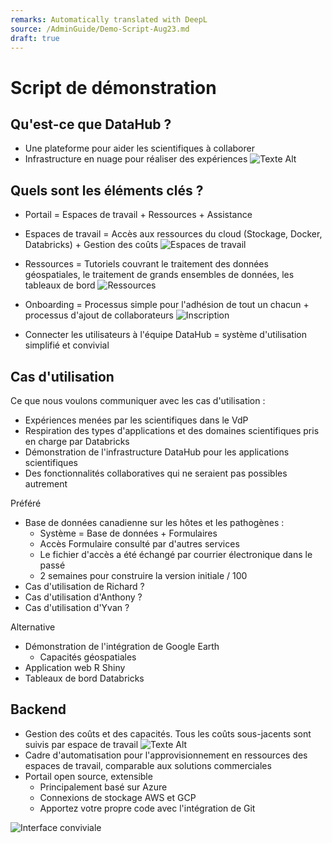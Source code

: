 ```yaml
---
remarks: Automatically translated with DeepL
source: /AdminGuide/Demo-Script-Aug23.md
draft: true
---
```


# Script de démonstration

## Qu'est-ce que DataHub ?
- Une plateforme pour aider les scientifiques à collaborer
- Infrastructure en nuage pour réaliser des expériences
![Texte Alt](image-1.png)

## Quels sont les éléments clés ?

- Portail = Espaces de travail + Ressources + Assistance
- Espaces de travail = Accès aux ressources du cloud (Stockage, Docker, Databricks) + Gestion des coûts
![Espaces de travail](image-2.png)

- Ressources = Tutoriels couvrant le traitement des données géospatiales, le traitement de grands ensembles de données, les tableaux de bord
![Ressources](image-3.png)
- Onboarding = Processus simple pour l'adhésion de tout un chacun + processus d'ajout de collaborateurs
![Inscription](image-4.png)
- Connecter les utilisateurs à l'équipe DataHub = système d'utilisation simplifié et convivial

## Cas d'utilisation

Ce que nous voulons communiquer avec les cas d'utilisation :
- Expériences menées par les scientifiques dans le VdP
- Respiration des types d'applications et des domaines scientifiques pris en charge par Databricks
- Démonstration de l'infrastructure DataHub pour les applications scientifiques
- Des fonctionnalités collaboratives qui ne seraient pas possibles autrement

Préféré
- Base de données canadienne sur les hôtes et les pathogènes :
    - Système = Base de données + Formulaires
    - Accès Formulaire consulté par d'autres services
    - Le fichier d'accès a été échangé par courrier électronique dans le passé
    - 2 semaines pour construire la version initiale / 100
- Cas d'utilisation de Richard ?
- Cas d'utilisation d'Anthony ?
- Cas d'utilisation d'Yvan ?

Alternative
- Démonstration de l'intégration de Google Earth
    - Capacités géospatiales
- Application web R Shiny
- Tableaux de bord Databricks

## Backend

- Gestion des coûts et des capacités. Tous les coûts sous-jacents sont suivis par espace de travail
![Texte Alt](image-5.png)
- Cadre d'automatisation pour l'approvisionnement en ressources des espaces de travail, comparable aux solutions commerciales
- Portail open source, extensible
    - Principalement basé sur Azure
    - Connexions de stockage AWS et GCP
    - Apportez votre propre code avec l'intégration de Git


![Interface conviviale](image.png)

